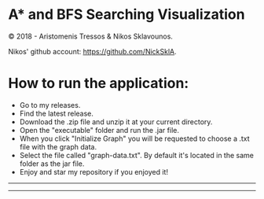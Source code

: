 # A* and BFS Searching Visualization
© 2018 - Aristomenis Tressos & Nikos Sklavounos.

Nikos' github account: https://github.com/NickSklA.

# How to run the application:

- Go to my releases.
- Find the latest release.
- Download the .zip file and unzip it at your current directory.
- Open the "executable" folder and run the .jar file.
- When you click "Initialize Graph" you will be requested to choose a .txt file with the graph data.
- Select the file called "graph-data.txt". By default it's located in the same folder as the jar file.
- Enjoy and star my repository if you enjoyed it!

---------------------------------------------------
---------------------------------------------------
